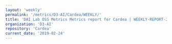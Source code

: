 ```yaml
---
layout: 'weekly'
permalink: '/metrics/D3-AI/Cardea/WEEKLY/'
title: 'DAI Lab OSS Metrics Metrics report for Cardea | WEEKLY-REPORT-2019-02-24'
organization: 'D3-AI'
repository: 'Cardea'
current_date: '2019-02-24'
---
```

